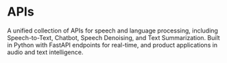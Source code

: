 # APIs
A unified collection of APIs for speech and language processing, including Speech-to-Text, Chatbot, Speech Denoising, and Text Summarization. Built in Python with FastAPI endpoints for real-time, and product applications in audio and text intelligence.
